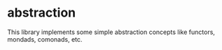 abstraction
===========
This library implements some simple abstraction concepts like
functors, mondads, comonads, etc.
